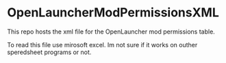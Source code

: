 # OpenLauncherModPermissionsXML
This repo hosts the xml file for the OpenLauncher mod permissions table.

To read this file use mirosoft excel. Im not sure if it works on outher speredsheet programs or not.
